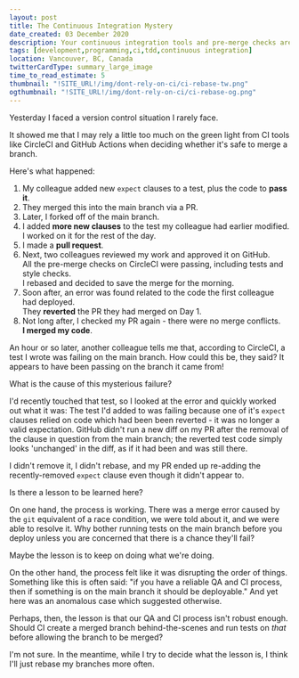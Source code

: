 ```yaml
---
layout: post
title: The Continuous Integration Mystery
date_created: 03 December 2020
description: Your continuous integration tools and pre-merge checks aren't always the best judges.
tags: [development,programming,ci,tdd,continuous integration]
location: Vancouver, BC, Canada
twitterCardType: summary_large_image
time_to_read_estimate: 5
thumbnail: "!SITE_URL!/img/dont-rely-on-ci/ci-rebase-tw.png"
ogthumbnail: "!SITE_URL!/img/dont-rely-on-ci/ci-rebase-og.png"
---
```


Yesterday I faced a version control situation I rarely face.

It showed me that I may rely a little too much on the green light from CI tools like CircleCI and GitHub Actions when deciding whether it's safe to merge a branch.

Here's what happened:

1. My colleague added new `expect` clauses to a test, plus the code to **pass it**.
2. They merged this into the main branch via a PR.
3. Later, I forked off of the main branch.
4. I added **more new clauses** to the test my colleague had earlier modified.<br />I worked on it for the rest of the day.
5. I made a **pull request**.
6. Next, two colleagues reviewed my work and approved it on GitHub.<br />All the pre-merge checks on CircleCI were passing, including tests and style checks.<br />I rebased and decided to save the merge for the morning.
7. Soon after, an error was found related to the code the first colleague had deployed.<br />They **reverted** the PR they had merged on Day 1.
8. Not long after, I checked my PR again - there were no merge conflicts.<br />**I merged my code**.

An hour or so later, another colleague tells me that, according to CircleCI, a test I wrote was failing on the main branch. How could this be, they said? It appears to have been passing on the branch it came from!

What is the cause of this mysterious failure?

I'd recently touched that test, so I looked at the error and quickly worked out what it was: The test I'd added to was failing because one of it's `expect` clauses relied on code which had been been reverted - it was no longer a valid expectation. GitHub didn't run a new diff on my PR after the removal of the clause in question from the main branch; the reverted test code simply looks 'unchanged' in the diff, as if it had been and was still there.

I didn't remove it, I didn't rebase, and my PR ended up re-adding the recently-removed `expect` clause even though it didn't appear to.

Is there a lesson to be learned here?

On one hand, the process is working. There was a merge error caused by the `git` equivalent of a race condition, we were told about it, and we were able to resolve it. Why bother running tests on the main branch before you deploy unless you are concerned that there is a chance they'll fail?

Maybe the lesson is to keep on doing what we're doing.

On the other hand, the process felt like it was disrupting the order of things. Something like this is often said: "if you have a reliable QA and CI process, then if something is on the main branch it should be deployable." And yet here was an anomalous case which suggested otherwise.

Perhaps, then, the lesson is that our QA and CI process isn't robust enough. Should CI create a merged branch behind-the-scenes and run tests on _that_ before allowing the branch to be merged?

I'm not sure. In the meantime, while I try to decide what the lesson is, I think I'll just rebase my branches more often.

